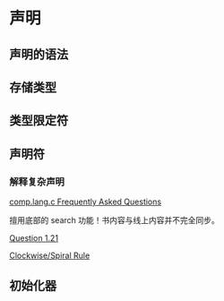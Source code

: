 # 声明

## 声明的语法

## 存储类型

## 类型限定符

## 声明符

### 解释复杂声明

[comp\.lang\.c Frequently Asked Questions](http://c-faq.com/)

擅用底部的 search 功能！书内容与线上内容并不完全同步。

[Question 1\.21](http://c-faq.com/decl/cdecl1.html)

[Clockwise/Spiral Rule](http://c-faq.com/decl/spiral.anderson.html)

## 初始化器